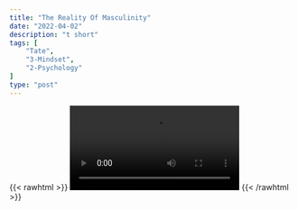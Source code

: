 ```yaml
---
title: "The Reality Of Masculinity"
date: "2022-04-02"
description: "t short"
tags: [
    "Tate",
    "3-Mindset",
    "2-Psychology"
]
type: "post"
---
```

{{< rawhtml >}}
    <video width="auto" height="auto" controls>
        <source src="https://clips.dev00ps.com/Tate/THE%20REALITY%20OF%20MASCULINITY%20shorts%20brotherhood.mp4" type="video/mp4"> 
    </video>
{{< /rawhtml >}}
